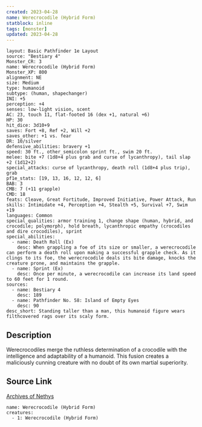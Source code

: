 ```yaml
---
created: 2023-04-28
name: Werecrocodile (Hybrid Form)
statblock: inline
tags: [monster]
updated: 2023-04-28
---
```

```statblock
layout: Basic Pathfinder 1e Layout
source: "Bestiary 4"
Monster_CR: 3
name: Werecrocodile (Hybrid Form)
Monster_XP: 800
alignment: NE
size: Medium
type: humanoid
subtype: (human, shapechanger)
INI: +5
perception: +4
senses: low-light vision, scent
AC: 23, touch 11, flat-footed 16 (dex +1, natural +6)
HP: 30
hit_dice: 3d10+9
saves: Fort +8, Ref +2, Will +2
saves_other: +1 vs. fear
DR: 10/silver
defensive_abilities: bravery +1
speed: 30 ft., other_semicolon sprint ft., swim 20 ft.
melee: bite +7 (1d8+4 plus grab and curse of lycanthropy), tail slap +2 (1d12+2)
special_attacks: curse of lycanthropy, death roll (1d8+4 plus trip), grab
pf1e_stats: [19, 13, 16, 12, 12, 6]
BAB: 3
CMB: 7 (+11 grapple)
CMD: 18
feats: Cleave, Great Fortitude, Improved Initiative, Power Attack, Run
skills: Intimidate +4, Perception +4, Stealth +5, Survival +7, Swim +19
languages: Common
special_qualities: armor training 1, change shape (human, hybrid, and crocodile; polymorph), hold breath, lycanthropic empathy (crocodiles and dire crocodiles), sprint
special_abilities:
  - name: Death Roll (Ex)
    desc: When grappling a foe of its size or smaller, a werecrocodile can perform a death roll upon making a successful grapple check. As it clings to its foe, the werecrocodile deals its bite damage, knocks the creature prone, and maintains the grapple.
  - name: Sprint (Ex)
    desc: Once per minute, a werecrocodile can increase its land speed to 60 feet for 1 round.
sources:
  - name: Bestiary 4
    desc: 189
  - name: Pathfinder No. 58: Island of Empty Eyes
    desc: 90
desc_short: Standing taller than a man, this humanoid figure wears filthcovered rags over its scaly form.
```
## Description
Werecrocodiles merge the ruthless determination of a crocodile with the intelligence and adaptability of a humanoid. This fusion creates a maliciously cunning creature with no doubt of its own martial superiority.
## Source Link
[Archives of Nethys](https://aonprd.com/MonsterDisplay.aspx?ItemName=Werecrocodile%20(Hybrid%20Form))
```encounter-table
name: Werecrocodile (Hybrid Form)
creatures:
  - 1: Werecrocodile (Hybrid Form)
```
